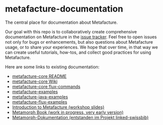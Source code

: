 # metafacture-documentation

The central place for documentation about Metafacture.

Our goal with this repo is to collaboratively create comprehensive documentation on Metafacture in the [issue tracker](https://github.com/culturegraph/metafacture-documentation/issues?q=). Feel free to open issues not only for bugs or enhancements, but also questions about Metafacture usage, or to share your experiences. We hope that over time, in that way we can create useful tutorials, how-tos, and collect good practices for using Metafacture.

Here are some links to existing documentation:

- [metafacture-core README](https://github.com/culturegraph/metafacture-core/blob/master/README.md)
- [metafacture-core Wiki](https://github.com/culturegraph/metafacture-core/wiki)
- [metafacture-core flux-commands](https://github.com/metafacture/metafacture-documentation/blob/master/flux-commands.md)
- [metafacture-examples](https://github.com/culturegraph/metafacture-examples)
- [metafacture-java-examples](https://github.com/hbz/metafacture-java-examples)
- [metafacture-flux-examples](https://github.com/hbz/metafacture-flux-examples)
- [Introduction to Metafacture (workshop slides)](http://slides.lobid.org/metafacture-2020)
- [Metamorph Book (work in progress, very early version)](http://b3e.net/metamorph-book/latest/)
- [Metamorph-Dokumentation (entstanden im Projekt linked-swissbib)](https://swissbib.gitlab.io/metamorph-doku)
